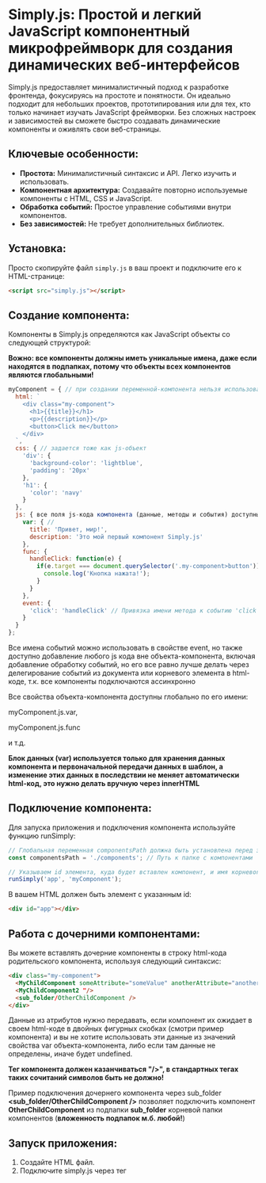 # Simply.js: Простой и легкий JavaScript компонентный микрофреймворк для создания динамических веб-интерфейсов

Simply.js предоставляет минималистичный подход к разработке фронтенда, фокусируясь на простоте и понятности. Он идеально подходит для небольших проектов, прототипирования или для тех, кто только начинает изучать JavaScript фреймворки.  Без сложных настроек и зависимостей вы сможете быстро создавать динамические компоненты и оживлять свои веб-страницы.

## Ключевые особенности:

* **Простота:** Минималистичный синтаксис и API. Легко изучить и использовать.
* **Компонентная архитектура:** Создавайте повторно используемые компоненты с HTML, CSS и JavaScript.
* **Обработка событий:**  Простое управление событиями внутри компонентов.
* **Без зависимостей:**  Не требует дополнительных библиотек.


## Установка:

Просто скопируйте файл `simply.js` в ваш проект и подключите его к HTML-странице:

```html
<script src="simply.js"></script>
```

## Создание компонента:

Компоненты в Simply.js определяются как JavaScript объекты со следующей структурой:

**Вожно: все компоненты должны иметь уникальные имена, даже если находятся в подпапках, потому что объекты всех компонентов являются глобальными!**

```js
myComponent = { // при создании переменной-компонента нельзя использовать ключевые слова var, let, const, потому что все компоненты находятся в глобальной области видимости и являются свойствами объекта window
  html: `
    <div class="my-component">
      <h1>{{title}}</h1>
      <p>{{description}}</p>
      <button>Click me</button>
    </div>
  `,
  css: { // задается тоже как js-объект
    'div': {
      'background-color': 'lightblue',
      'padding': '20px'
    },
    'h1': {
      'color': 'navy'
    }
  },
  js: { все поля js-кода компонента (данные, методы и события) доступны глобально через myComponent
    var: { //
      title: 'Привет, мир!',
      description: 'Это мой первый компонент Simply.js'
    },
    func: {
      handleClick: function(e) {
        if(e.target === document.querySelector('.my-component>button')) {
          console.log('Кнопка нажата!');
        }
      }
    },
    event: {
      'click': 'handleClick' // Привязка имени метода к событию 'click'
    }
  }
};
```

Все имена событий можно использовать в свойстве event, но также доступно добавление любого js кода вне объекта-компонента, включая добавление обработку событий, но его все равно лучше делать через делегирование событий из документа или корневого элемента в html-коде, т.к. все компоненты подключаются ассинхронно

Все свойства объекта-компонента доступны глобально по его имени: 

myComponent.js.var,

myComponent.js.func

и т.д. 

**Блок данных (var) используется только для хранения данных компонента и первоначальной передачи данных в шаблон, а изменение этих данных в последствии не меняет автоматически html-код, это нужно делать вручную через innerHTML**

## Подключение компонента:

Для запуска приложения и подключения компонента используйте функцию runSimply:

```js
// Глобальная переменная componentsPath должна быть установлена перед запуском приложения
const componentsPath = './components'; // Путь к папке с компонентами

// Указываем id элемента, куда будет вставлен компонент, и имя корневого компонента
runSimply('app', 'myComponent'); 
```

В вашем HTML должен быть элемент с указанным id:

```html
<div id="app"></div>
```

## Работа с дочерними компонентами:

Вы можете вставлять дочерние компоненты в строку html-кода родительского компонента, используя следующий синтаксис:

```html
<div class="my-component">
  <MyChildComponent someAttribute="someValue" anotherAttribute="anotherValue"/>
  <MyChildComponent2 "/>
  <sub_folder/OtherChildComponent />
</div>
```

Данные из атрибутов нужно передавать, если компонент их ожидает в своем html-коде в двойных фигурных скобках (смотри пример компонента) и вы не хотите использовать эти данные из значений свойства var объекта-компонента, либо если там данные не определены, иначе будет undefined.

**Тег компонента должен казанчиваться "/>", в стандартных тегах таких сочитаний символов быть не должно!**

Пример подключения дочернего компонента через sub_folder **<sub_folder/OtherChildComponent />** позволяет подключить компонент **OtherChildComponent** из подпапки **sub_folder** корневой папки компонентов (**вложенность подпапок м.б. любой!**)

## Запуск приложения:

1. Создайте HTML файл.
2. Подключите simply.js через тег <script>перед вашим js-кодом (в теге head).
3. Создайте компонент как JavaScript объект в папке для компонентов.
4. В вашем js-коде создайте глобальную переменную componentsPath с сохранением пути до корневой папки компонентов.
5. Вызовите runSimply(), передав id корневого элемента и имя корневого компонента.
6. Откройте HTML файл в браузере.

## Пример:

[Вы можете посмотреть работающий пример использования Simply.js здесь!](https://github.com/ivalcode/ege.git "Сайт ЕГЭ по информатике")

## Лицензия:

**MIT**

